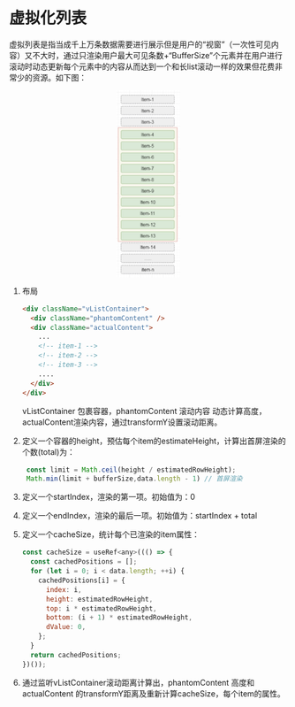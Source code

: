 # 虚拟化列表

虚拟列表是指当成千上万条数据需要进行展示但是用户的“视窗”（一次性可见内容）又不大时，通过只渲染用户最大可见条数+“BufferSize”个元素并在用户进行滚动时动态更新每个元素中的内容从而达到一个和长list滚动一样的效果但花费非常少的资源。如下图：

<img src="../img/vlist.jpg" style="zoom:33%;margin: 0 auto; display: block;" />

1. 布局

   ```html
   <div className="vListContainer">
     <div className="phantomContent" />
     <div className="actualContent">
       ...
       <!-- item-1 -->
       <!-- item-2 -->
       <!-- item-3 -->
       ....
     </div>
   </div>
   ```

   vListContainer 包裹容器，phantomContent 滚动内容 动态计算高度，actualContent渲染内容，通过transformY设置滚动距离。

2. 定义一个容器的height，预估每个item的estimateHeight，计算出首屏渲染的个数(total)为：

   ```js
    const limit = Math.ceil(height / estimatedRowHeight);
    Math.min(limit + bufferSize,data.length - 1) // 首屏渲染
   ```

3. 定义一个startIndex，渲染的第一项。初始值为：0

4. 定义一个endIndex，渲染的最后一项。初始值为：startIndex + total

5. 定义一个cacheSize，统计每个已渲染的item属性：

   ```js
   const cacheSize = useRef<any>((() => {
     const cachedPositions = [];
     for (let i = 0; i < data.length; ++i) {
       cachedPositions[i] = {
         index: i,
         height: estimatedRowHeight,
         top: i * estimatedRowHeight,
         bottom: (i + 1) * estimatedRowHeight,
         dValue: 0,
       };
     }
     return cachedPositions;
   })());
   ```

5. 通过监听vListContainer滚动距离计算出，phantomContent 高度和actualContent 的transformY距离及重新计算cacheSize，每个item的属性。

